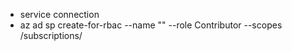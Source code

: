 - service connection
- az ad sp create-for-rbac --name "<YourServicePrincipalName>" --role Contributor --scopes /subscriptions/<SubscriptionID>